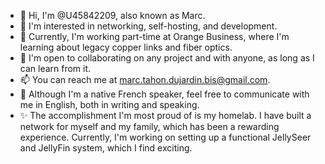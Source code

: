 - 👋 Hi, I'm @U45842209, also known as Marc.
- 👀 I'm interested in networking, self-hosting, and development.
- 🌱 Currently, I'm working part-time at Orange Business, where I'm learning about legacy copper links and fiber optics.
- 💞️ I'm open to collaborating on any project and with anyone, as long as I can learn from it.
- 📫 You can reach me at marc.tahon.dujardin.bis@gmail.com.
- 📖 Although I'm a native French speaker, feel free to communicate with me in English, both in writing and speaking.
- ✨ The accomplishment I'm most proud of is my homelab. I have built a network for myself and my family, which has been a rewarding experience. Currently, I'm working on setting up a functional JellySeer and JellyFin system, which I find exciting.
